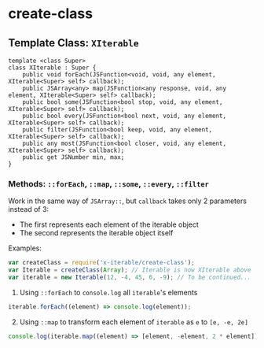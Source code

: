 
# create-class

## Template Class: `XIterable`

```
template <class Super>
class XIterable : Super {
	public void forEach(JSFunction<void, void, any element, XIterable<Super> self> callback);
	public JSArray<any> map(JSFunction<any response, void, any element, XIterable<Super> self> callback);
	public bool some(JSFunction<bool stop, void, any element, XIterable<Super> self> callback);
	public bool every(JSFunction<bool next, void, any element, XIterable<Super> self> callback);
	public filter(JSFunction<bool keep, void, any element, XIterable<Super> self> callback);
	public any most(JSFunction<bool closer, void, any element, XIterable<Super> self> callback);
	public get JSNumber min, max;
}
```

### Methods: `::forEach`, `::map`, `::some`, `::every`, `::filter`

Work in the same way of `JSArray::`, but `callback` takes only 2 parameters instead of 3:
 - The first represents each element of the iterable object
 - The second represents the iterable object itself

Examples:

```javascript
var createClass = require('x-iterable/create-class');
var Iterable = createClass(Array); // Iterable is now XIterable above
var iterable = new Iterable(12, -4, 45, 6, -9); // To be continued...
```

1. Using `::forEach` to `console.log` all `iterable`'s elements

```javascript
iterable.forEach((element) => console.log(element));
```

2. Using `::map` to transform each element of `iterable` as `e` to `[e, -e, 2e]`

```javascript
console.log(iterable.map((element) => [element, -element, 2 * element]));
```
